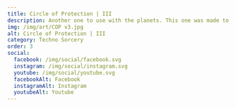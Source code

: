 ```yaml
---
title: Circle of Protection | III
description: Another one to use with the planets. This one was made to incorporate the 7 plaents of the 7 days
img: /img/art/COP v3.jpg
alt: Circle of Protection | III
category: Techno Sorcery
order: 3
social:
  facebook: /img/social/facebook.svg
  instagram: /img/social/instagram.svg
  youtube: /img/social/youtube.svg
  facebookAlt: Facebook
  instagramAlt: Instagram
  youtubeAlt: Youtube
---
```


